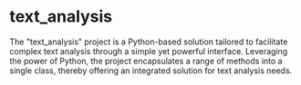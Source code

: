 # text_analysis
The "text_analysis" project is a Python-based solution tailored to facilitate complex text analysis through a simple yet powerful interface. Leveraging the power of Python, the project encapsulates a range of methods into a single class, thereby offering an integrated solution for text analysis needs.
